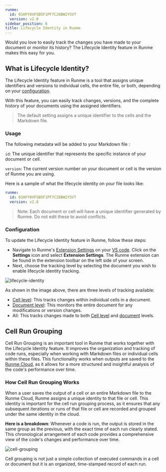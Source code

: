 ```yaml
---
runme:
  id: 01HFY0VFSB5F1PF7C28BW2YSVT
  version: v2.0
sidebar_position: 6
title: Lifecycle Identity in Runme
---
```


Would you love to easily track the changes you have made to your document or monitor its history? The Lifecycle Identity feature in Runme makes this easy for you.

## **What is Lifecycle Identity?**

The Lifecycle Identity feature in Runme is a tool that assigns unique identifiers and versions to individual cells, the entire file, or both, depending on your [configuration](https://docs.runme.dev/configuration/).

With this feature, you can easily track changes, versions, and the complete history of your documents using the assigned identifiers.

> The default setting assigns a unique identifier to the cells and the Markdown file.

### **Usage**

The following metadata will be added to your Markdown file :

`id`: The unique identifier that represents the specific instance of your document or cell.

`version`: The current version number on your document or cell is the version of Runme you are using.

Here is a sample of what the lifecycle identity on your file looks like:

```yaml {"id":"01HRA0QJMWD2TKSPDAZJ1BJH90"}
runme:
  id: 01HFY0VFSB5F1PF7C28BW2YSVT
  version: v2.0

```

> Note: Each document or cell will have a unique identifier generated by Runme. Do not edit these to avoid conflicts.

### **Configuration**

To update the Lifecycle Identity feature in Runme, follow these steps:

- Navigate to Runme's [Extension Settings](https://docs.runme.dev/getting-started/vs-code#runme-settings-for-vs-code) on your [VS code](https://docs.runme.dev/install#runme-for-vs-code). Click on the **Settings** icon and select **Extension Settings**. The Runme extension can be found in the extension toolbar on the left side of your screen.
- Next, choose the tracking level by selecting the document you wish to enable lifecycle identity tracking.

![lifecycle-identity](../../static/img/lifecycle-identity1.png)

As shown in the image above, there are three levels of tracking available:

- [Cell level](https://docs.runme.dev/configuration/cell-level): This tracks changes within individual cells in a document.
- [Document level](https://docs.runme.dev/configuration/document-level): This monitors the entire document for any modifications or version changes.
- All: This tracks changes made to both [Cell level](https://docs.runme.dev/configuration/cell-level) and [document](https://docs.runme.dev/configuration/document-level) levels.

## **Cell Run Grouping**

Cell Run Grouping is an important tool in Runme that works together with the Lifecycle Identity feature. It improves the organization and tracking of code runs, especially when working with Markdown files or individual cells within these files. This functionality works when outputs are saved to the [Runme Cloud](https://app.runme.dev/), as it allows for a more structured and insightful analysis of the code's performance over time.

### **How Cell Run Grouping Works**

When a user saves the output of a cell or an entire Markdown file to the Runme Cloud, Runme assigns a unique identity to that file or cell. This identity is important for the cell run grouping process, as it ensures that any subsequent iterations or runs of that file or cell are recorded and grouped under the same identity in the cloud.

**Here is a breakdown**: Whenever a code is run, the output is stored in the same group as the previous, with the exact time of each run clearly stated. This chronological arrangement of each code provides a comprehensive view of the code's changes and performance over time.

![cell-grouping](../../static/img/cell-run-grouping.png)

Cell grouping is not just a simple collection of executed commands in a cell or document but it is an organized, time-stamped record of each run.
